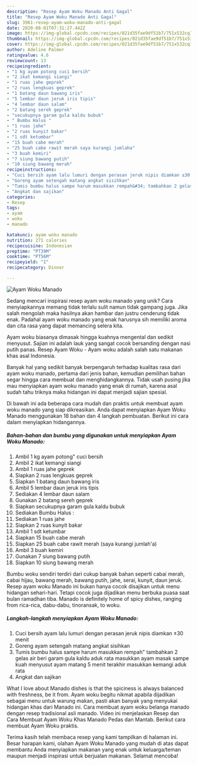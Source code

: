 ```yaml
---
description: "Resep Ayam Woku Manado Anti Gagal"
title: "Resep Ayam Woku Manado Anti Gagal"
slug: 3961-resep-ayam-woku-manado-anti-gagal
date: 2020-08-01T07:31:27.442Z
image: https://img-global.cpcdn.com/recipes/021d35fae9df51b7/751x532cq70/ayam-woku-manado-foto-resep-utama.jpg
thumbnail: https://img-global.cpcdn.com/recipes/021d35fae9df51b7/751x532cq70/ayam-woku-manado-foto-resep-utama.jpg
cover: https://img-global.cpcdn.com/recipes/021d35fae9df51b7/751x532cq70/ayam-woku-manado-foto-resep-utama.jpg
author: Adeline Palmer
ratingvalue: 4.6
reviewcount: 13
recipeingredient:
- "1 kg ayam potong cuci bersih"
- "2 ikat kemangi siangi"
- "1 ruas jahe geprek"
- "2 ruas lengkuas geprek"
- "1 batang daun bawang iris"
- "5 lembar daun jeruk iris tipis"
- "4 lembar daun salam"
- "2 batang sereh geprek"
- "secukupnya garam gula kaldu bubuk"
- " Bumbu Halus "
- "1 ruas jahe"
- "2 ruas kunyit bakar"
- "1 sdt ketumbar"
- "15 buah cabe merah"
- "25 buah cabe rawit merah saya kurangi jumlaha"
- "3 buah kemiri"
- "7 siung bawang putih"
- "10 siung bawang merah"
recipeinstructions:
- "Cuci bersih ayam lalu lumuri dengan perasan jeruk nipis diamkan ±30 menit"
- "Goreng ayam setengah matang angkat sisihkan"
- "Tumis bumbu halus sampe harum masukkan rempah&#34; tambahkan 2 gelas air beri garam gula kaldu aduk rata masukkan ayam masak sampe kuah menyusut ayam matang 5 menit terakhir masukkan kemangi aduk rata"
- "Angkat dan sajikan"
categories:
- Resep
tags:
- ayam
- woku
- manado

katakunci: ayam woku manado 
nutrition: 271 calories
recipecuisine: Indonesian
preptime: "PT39M"
cooktime: "PT56M"
recipeyield: "1"
recipecategory: Dinner

---
```



![Ayam Woku Manado](https://img-global.cpcdn.com/recipes/021d35fae9df51b7/751x532cq70/ayam-woku-manado-foto-resep-utama.jpg)

Sedang mencari inspirasi resep ayam woku manado yang unik? Cara menyiapkannya memang tidak terlalu sulit namun tidak gampang juga. Jika salah mengolah maka hasilnya akan hambar dan justru cenderung tidak enak. Padahal ayam woku manado yang enak harusnya sih memiliki aroma dan cita rasa yang dapat memancing selera kita.

Ayam woku biasanya dimasak hingga kuahnya mengental dan sedikit menyusut. Sajian ini adalah lauk yang sangat cocok bersanding dengan nasi putih panas. Resep Ayam Woku - Ayam woku adalah salah satu makanan khas asal Indonesia.

Banyak hal yang sedikit banyak berpengaruh terhadap kualitas rasa dari ayam woku manado, pertama dari jenis bahan, kemudian pemilihan bahan segar hingga cara membuat dan menghidangkannya. Tidak usah pusing jika mau menyiapkan ayam woku manado yang enak di rumah, karena asal sudah tahu triknya maka hidangan ini dapat menjadi sajian spesial.


Di bawah ini ada beberapa cara mudah dan praktis untuk membuat ayam woku manado yang siap dikreasikan. Anda dapat menyiapkan Ayam Woku Manado menggunakan 18 bahan dan 4 langkah pembuatan. Berikut ini cara dalam menyiapkan hidangannya.

<!--inarticleads1-->

##### Bahan-bahan dan bumbu yang digunakan untuk menyiapkan Ayam Woku Manado:

1. Ambil 1 kg ayam potong&#34; cuci bersih
1. Ambil 2 ikat kemangi siangi
1. Ambil 1 ruas jahe geprek
1. Siapkan 2 ruas lengkuas geprek
1. Siapkan 1 batang daun bawang iris
1. Ambil 5 lembar daun jeruk iris tipis
1. Sediakan 4 lembar daun salam
1. Gunakan 2 batang sereh geprek
1. Siapkan secukupnya garam gula kaldu bubuk
1. Sediakan  Bumbu Halus :
1. Sediakan 1 ruas jahe
1. Siapkan 2 ruas kunyit bakar
1. Ambil 1 sdt ketumbar
1. Siapkan 15 buah cabe merah
1. Siapkan 25 buah cabe rawit merah (saya kurangi jumlah&#39;a)
1. Ambil 3 buah kemiri
1. Gunakan 7 siung bawang putih
1. Siapkan 10 siung bawang merah


Bumbu woku sendiri terdiri dari cukup banyak bahan seperti cabai merah, cabai hijau, bawang merah, bawang putih, jahe, serai, kunyit, daun jeruk. Resep ayam woku Manado ini bukan hanya cocok disajikan untuk menu hidangan sehari-hari. Tetapi cocok juga dijadikan menu berbuka puasa saat bulan ramadhan tiba. Manado is definitely home of spicy dishes, ranging from rica-rica, dabu-dabu, tinoransak, to woku. 

<!--inarticleads2-->

##### Langkah-langkah menyiapkan Ayam Woku Manado:

1. Cuci bersih ayam lalu lumuri dengan perasan jeruk nipis diamkan ±30 menit
1. Goreng ayam setengah matang angkat sisihkan
1. Tumis bumbu halus sampe harum masukkan rempah&#34; tambahkan 2 gelas air beri garam gula kaldu aduk rata masukkan ayam masak sampe kuah menyusut ayam matang 5 menit terakhir masukkan kemangi aduk rata
1. Angkat dan sajikan


What I love about Manado dishes is that the spiciness is always balanced with freshness, be it from. Ayam woku begitu nikmat apabila dijadikan sebagai menu untuk warung makan, pasti akan banyak yang menyukai hidangan khas dari Manado ini. Cara membuat ayam woku belanga manado dengan resep tradisional asli manado. Video ini menjelaskan Resep dan Cara Membuat Ayam Woku Khas Manado Pedas dan Mantab. Berikut cara membuat Ayam Woku praktis. 

Terima kasih telah membaca resep yang kami tampilkan di halaman ini. Besar harapan kami, olahan Ayam Woku Manado yang mudah di atas dapat membantu Anda menyiapkan makanan yang enak untuk keluarga/teman maupun menjadi inspirasi untuk berjualan makanan. Selamat mencoba!
